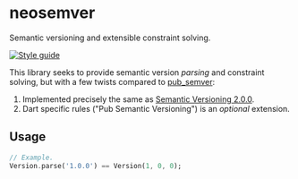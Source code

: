 # neosemver

Semantic versioning and extensible constraint solving.

<!-- ENABLE WHEN PUBLISHED
[![On pub.dev][pub_img]][pub_url]
[![Code coverage][cov_img]][cov_url]
[![Github action status][gha_img]][gha_url]
[![Dartdocs][doc_img]][doc_url]
-->

[![Style guide][sty_img]][sty_url]

[pub_url]: https://pub.dartlang.org/packages/neosemver
[pub_img]: https://img.shields.io/pub/v/neosemver.svg
[gha_url]: https://github.com/neo-dart/neosemver/actions
[gha_img]: https://github.com/neo-dart/neosemver/workflows/Dart/badge.svg
[cov_url]: https://codecov.io/gh/neo-dart/neosemver
[cov_img]: https://codecov.io/gh/neo-dart/neosemver/branch/main/graph/badge.svg
[doc_url]: https://www.dartdocs.org/documentation/neosemver/latest
[doc_img]: https://img.shields.io/badge/Documentation-neosemver-blue.svg
[sty_url]: https://pub.dev/packages/neodart
[sty_img]: https://img.shields.io/badge/style-neodart-9cf.svg

This library seeks to provide semantic version _parsing_ and constraint solving,
but with a few twists compared to [pub_semver][]:

1. Implemented precisely the same as [Semantic Versioning 2.0.0][rtf].
2. Dart specific rules ("Pub Semantic Versioning") is an _optional_ extension.

[pub_semver]: https://pub.dev/packages/pub_semver
[rtf]: https://semver.org/spec/v2.0.0.html

## Usage

```dart
// Example.
Version.parse('1.0.0') == Version(1, 0, 0);
```
